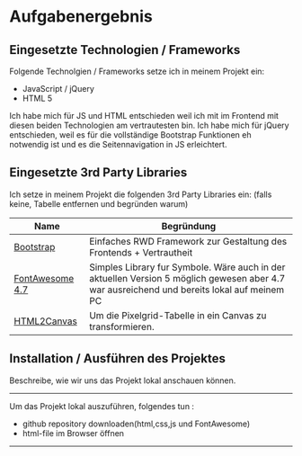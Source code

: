 # Aufgabenergebnis

## Eingesetzte Technologien / Frameworks

Folgende Technolgien / Frameworks setze ich in meinem Projekt ein:

- JavaScript / jQuery
- HTML 5


Ich habe mich für JS und HTML entschieden weil ich mit im Frontend mit diesen beiden Technologien am vertrautesten bin. 
Ich habe mich für jQuery entschieden, weil es für die vollständige Bootstrap Funktionen eh notwendig ist und es die Seitennavigation in JS erleichtert.

## Eingesetzte 3rd Party Libraries

Ich setze in meinem Projekt die folgenden 3rd Party Libraries ein: (falls keine, Tabelle entfernen und begründen warum)

Name | Begründung
--- | ---
[Bootstrap](https://getbootstrap.com/) | Einfaches RWD Framework zur Gestaltung des Frontends + Vertrautheit
[FontAwesome 4.7](https://fontawesome.com/v4.7.0/)	| Simples Library fur Symbole. Wäre auch in der aktuellen Version 5 möglich gewesen aber 4.7 war ausreichend und bereits lokal auf meinem PC
[HTML2Canvas](https://cdnjs.cloudflare.com/ajax/libs/html2canvas/0.4.1/html2canvas.js)	| Um die Pixelgrid-Tabelle in ein Canvas zu transformieren.


## Installation / Ausführen des Projektes

Beschreibe, wie wir uns das Projekt lokal anschauen können.

---



Um das Projekt lokal auszuführen, folgendes tun :

- github repository downloaden(html,css,js und FontAwesome)
- html-file im Browser öffnen
---

